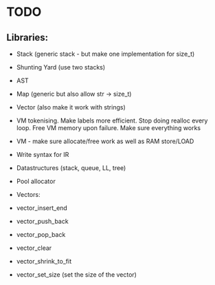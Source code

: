 # TODO


## Libraries:

  - Stack (generic stack - but make one implementation for size_t)
  - Shunting Yard (use two stacks)
  - AST
  - Map (generic but also allow str -> size_t)
  - Vector (also make it work with strings)
  - VM tokenising. Make labels more efficient. Stop doing realloc every loop. Free VM memory upon failure. Make sure everything works
  - VM - make sure allocate/free work as well as RAM store/LOAD
  - Write syntax for IR
  - Datastructures (stack, queue, LL, tree)
  - Pool allocator


  - Vectors:
  - vector_insert_end
  - vector_push_back
  - vector_pop_back
  - vector_clear
  - vector_shrink_to_fit
  - vector_set_size (set the size of the vector)





